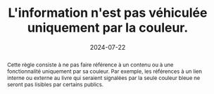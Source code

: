 ---
N: '176'
Rubrique: Présentation
title: L'information n'est pas véhiculée uniquement par la couleur. 
detail: 
abstract: "Cette règle consiste à ne pas faire référence à un contenu ou à une fonctionnalité uniquement par sa couleur. Par exemple, les références à un lien interne ou externe au livre qui seraient signalées par la seule couleur bleue ne seront pas lisibles par certains publics."
categories: [" Présentation"]
agrege: O4176-E056
opquast: '4 176'
indiceebook: '56'
description: "Règle n° 056"
before: "055"
weight: "056"
after: "057"
actif: '1'
layout: rules
date: 2024-07-22
tags: ["accessibilité", ""]
objectif: ["Permettre l’accès à l’information pour les utilisateurs dont le terminal ou le logiciel de lecture, l’assistance technique ou encore le handicap (comme le daltonisme) ne permettent pas de visualiser ou de différencier les couleurs", "Améliorer l’accessibilité des contenus aux personnes handicapées"]
Meo: ["Fournir un complément à la couleur pour véhiculer l’information qu’elle porte. Ce complément, indépendant de la couche de mise en forme CSS, peut être de plusieurs ordres, par exemple : 
<ul>
<li>Prévoir un balisage sémantique (strong, em, etc.) ;</li>
<li>Ajouter des hachures, motifs, bordures, etc. dans les cartes et les graphiques.
</li>
</ul>
"]
Controle: ["La vérification nécessite de comparer visuellement deux types d’affichage du livre : un affichage normal et un affichage où les couleurs seront désactivées (rendu sur écran d’ordinateur et rendu sur liseuse avec écran en niveaux de gris).
", "La vérification nécessite de comparer visuellement deux types d’affichage du livre : un affichage normal et un affichage où les couleurs seront désactivées (rendu sur écran d’ordinateur et rendu sur liseuse avec écran en niveaux de gris).
"]
epubcheck: 
ace: 
Source: ["Opquast"]
Referentiel: [""]
Steps: ["conception", ""]
---